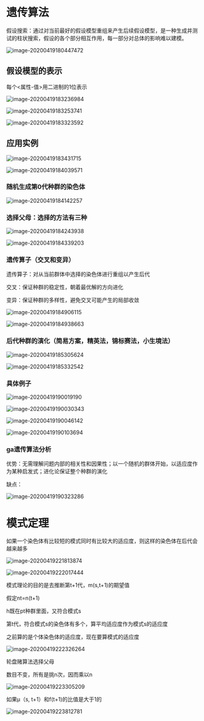 # 遗传算法

假设搜索：通过对当前最好的假设模型重组来产生后续假设模型，是一种生成并测试的柱状搜索，假设的各个部分相互作用，每一部分对总体的影响难以建模。

![image-20200419180447472](C:\Users\Administrator\AppData\Roaming\Typora\typora-user-images\image-20200419180447472.png)

## 假设模型的表示

每个<属性-值>用二进制的1位表示

![image-20200419183236984](C:\Users\Administrator\AppData\Roaming\Typora\typora-user-images\image-20200419183236984.png)

![image-20200419183253741](C:\Users\Administrator\AppData\Roaming\Typora\typora-user-images\image-20200419183253741.png)

![image-20200419183323592](C:\Users\Administrator\AppData\Roaming\Typora\typora-user-images\image-20200419183323592.png)

## 应用实例

![image-20200419183431715](C:\Users\Administrator\AppData\Roaming\Typora\typora-user-images\image-20200419183431715.png)

![image-20200419184039571](C:\Users\Administrator\AppData\Roaming\Typora\typora-user-images\image-20200419184039571.png)

### 随机生成第0代种群的染色体

![image-20200419184142257](C:\Users\Administrator\AppData\Roaming\Typora\typora-user-images\image-20200419184142257.png)

### 选择父母：选择的方法有三种

![image-20200419184243938](C:\Users\Administrator\AppData\Roaming\Typora\typora-user-images\image-20200419184243938.png)

![image-20200419184339203](C:\Users\Administrator\AppData\Roaming\Typora\typora-user-images\image-20200419184339203.png)

### 遗传算子（交叉和变异）

遗传算子：对从当前群体中选择的染色体进行重组以产生后代

交叉：保证种群的稳定性，朝着最优解的方向进化

变异：保证种群的多样性，避免交叉可能产生的局部收敛

![image-20200419184906115](C:\Users\Administrator\AppData\Roaming\Typora\typora-user-images\image-20200419184906115.png)

![image-20200419184938663](C:\Users\Administrator\AppData\Roaming\Typora\typora-user-images\image-20200419184938663.png)

### 后代种群的演化（简易方案，精英法，锦标赛法，小生境法）

![image-20200419185305624](C:\Users\Administrator\AppData\Roaming\Typora\typora-user-images\image-20200419185305624.png)

![image-20200419185332542](C:\Users\Administrator\AppData\Roaming\Typora\typora-user-images\image-20200419185332542.png)

### 具体例子

![image-20200419190019190](C:\Users\Administrator\AppData\Roaming\Typora\typora-user-images\image-20200419190019190.png)



![image-20200419190030343](C:\Users\Administrator\AppData\Roaming\Typora\typora-user-images\image-20200419190030343.png)

![image-20200419190046142](C:\Users\Administrator\AppData\Roaming\Typora\typora-user-images\image-20200419190046142.png)

![image-20200419190103694](C:\Users\Administrator\AppData\Roaming\Typora\typora-user-images\image-20200419190103694.png)

### ga遗传算法分析

优势：无需理解问题内部的相关性和因果性；以一个随机的群体开始，以适应度作为某种启发式；进化论保证整个种群的演化

缺点：

![image-20200419190323286](C:\Users\Administrator\AppData\Roaming\Typora\typora-user-images\image-20200419190323286.png)

# 模式定理

如果一个染色体有比较短的模式同时有比较大的适应度，则这样的染色体在后代会越来越多

![image-20200419221813874](C:\Users\Administrator\AppData\Roaming\Typora\typora-user-images\image-20200419221813874.png)

![image-20200419222017444](C:\Users\Administrator\AppData\Roaming\Typora\typora-user-images\image-20200419222017444.png)

模式理论的目的是去推断第t+1代，m(s,t+1)的期望值

假定nt=n(t+1)

h既在pt种群里面，又符合模式s

第t代，符合模式s的染色体有多个，算平均适应度作为模式s的适应度

之前算的是个体染色体的适应度，现在要算模式的适应度

![image-20200419222326264](C:\Users\Administrator\AppData\Roaming\Typora\typora-user-images\image-20200419222326264.png)

轮盘赌算法选择父母

数目不变，所有是挑n次，因而乘以n

![image-20200419223305209](C:\Users\Administrator\AppData\Roaming\Typora\typora-user-images\image-20200419223305209.png)

如果μ（s, t+1）和f(t+1)的比值是大于1的

![image-20200419223812781](C:\Users\Administrator\AppData\Roaming\Typora\typora-user-images\image-20200419223812781.png)